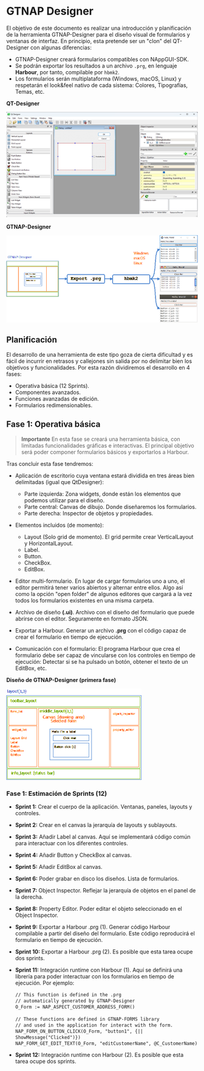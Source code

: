 # GTNAP Designer

El objetivo de este documento es realizar una introducción y planificación de la herramienta GTNAP-Designer para el diseño visual de formularios y ventanas de interfaz. En principio, esta pretende ser un "clon" del QT-Designer con algunas diferencias:

* GTNAP-Designer creará formularios compatibles con NAppGUI-SDK.
* Se podrán exportar los resultados a un archivo `.prg`, en lenguaje **Harbour**, por tanto, compilable por `hbmk2`.
* Los formularios serán multiplataforma (Windows, macOS, Linux) y respetarán el look&feel nativo de cada sistema: Colores, Tipografías, Temas, etc.

**QT-Designer**

![QT-Designer](images/qtdesigner.png)

**GTNAP-Designer**

![GTNAP-Designer](images/gtnapdesigner.png)

## Planificación

El desarrollo de una herramienta de este tipo goza de cierta dificultad y es fácil de incurrir en retrasos y callejones sin salida por no delimitar bien los objetivos y funcionalidades. Por esta razón dividiremos el desarrollo en 4 fases:

* Operativa básica (12 Sprints).
* Componentes avanzados.
* Funciones avanzadas de edición.
* Formularios redimensionables.

## Fase 1: Operativa básica

> **Importante** En esta fase se creará una herramienta básica, con limitadas funcionalidades gráficas e interactivas. El principal objetivo será poder componer formularios básicos y exportarlos a Harbour.

Tras concluir esta fase tendremos:

* Aplicación de escritorio cuya ventana estará dividida en tres áreas bien delimitadas (igual que QtDesigner):
    * Parte izquierda: Zona widgets, donde están los elementos que podemos utilizar para el diseño.
    * Parte central: Canvas de dibujo. Donde diseñaremos los formularios.
    * Parte derecha: Inspector de objetos y propiedades.

* Elementos incluidos (de momento):
    * Layout (Solo grid de momento). El grid permite crear VerticalLayout y HorizontalLayout.
    * Label.
    * Button.
    * CheckBox.
    * EditBox.

* Editor multi-formulario. En lugar de cargar formularios uno a uno, el editor permitirá tener varios abiertos y alternar entre ellos. Algo así como la opción "open folder" de algunos editores que cargará a la vez todos los formularios existentes en una misma carpeta.

* Archivo de diseño **(.ui)**. Archivo con el diseño del formulario que puede abrirse con el editor. Seguramente en formato JSON.

* Exportar a Harbour. Generar un archivo **.prg** con el código capaz de crear el formulario en tiempo de ejecución.

* Comunicación con el formulario: El programa Harbour que crea el formulario debe ser capaz de vincularse con los controles en tiempo de ejecución: Detectar si se ha pulsado un botón, obtener el texto de un EditBox, etc.

**Diseño de GTNAP-Designer (primera fase)**

![Layout](images/layout.png)


### Fase 1: Estimación de Sprints (12)

* **Sprint 1:** Crear el cuerpo de la aplicación. Ventanas, paneles, layouts y controles.

* **Sprint 2:** Crear en el canvas la jerarquía de layouts y sublayouts.

* **Sprint 3:** Añadir Label al canvas. Aquí se implementará código común para interactuar con los diferentes controles.

* **Sprint 4:** Añadir Button y CheckBox al canvas.

* **Sprint 5:** Añadir EditBox al canvas.

* **Sprint 6:** Poder grabar en disco los diseños. Lista de formularios.

* **Sprint 7:** Object Inspector. Reflejar la jerarquía de objetos en el panel de la derecha.

* **Sprint 8:** Property Editor. Poder editar el objeto seleccionado en el Object Inspector.

* **Sprint 9:** Exportar a Harbour .prg (1). Generar código Harbour compilable a partir del diseño del formulario. Este código reproducirá el formulario en tiempo de ejecución.

* **Sprint 10:** Exportar a Harbour .prg (2). Es posible que esta tarea ocupe dos sprints.

* **Sprint 11:** Integración runtime con Harbour (1). Aquí se definirá una librería para poder interactuar con los formularios en tiempo de ejecución. Por ejemplo:
    ```
    // This function is defined in the .prg
    // automatically generated by GTNAP-Designer
    O_Form := NAP_ASPECT_CUSTOMER_ADDRESS_FORM()

    // These functions are defined in GTNAP-FORMS library
    // and used in the application for interact with the form.
    NAP_FORM_ON_BUTTON_CLICK(O_Form, "button1", {|| ShowMessage("Clicked")})
    NAP_FORM_GET_EDIT_TEXT(O_Form, "editCustomerName", @C_CustomerName)
    ```

* **Sprint 12:** Integración runtime con Harbour (2). Es posible que esta tarea ocupe dos sprints.
